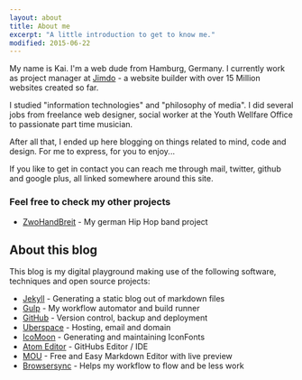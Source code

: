 ```yaml
---
layout: about
title: About me
excerpt: "A little introduction to get to know me."
modified: 2015-06-22
---
```


My name is Kai. I'm a web dude from Hamburg, Germany. I currently work as project manager at [Jimdo](//www.jimdo.com) - a website builder with over 15 Million websites created so far.

I studied "information technologies" and "philosophy of media". I did several jobs from freelance web designer, social worker at the Youth Wellfare Office to passionate part time musician.

After all that, I ended up here blogging on things related to mind, code and design. For me to express, for you to enjoy...

If you like to get in contact you can reach me through mail, twitter, github and google plus, all linked somewhere around this site.

### Feel free to check my other projects

* [ZwoHandBreit](//www.zwohandbreit.de) - My german Hip Hop band project

## About this blog

This blog is my digital playground making use of the following software, techniques and open source projects:

 * [Jekyll](//jekyllrb.com) - Generating a static blog out of markdown files
 * [Gulp](//gulpjs.com/) - My workflow automator and build runner
 * [GitHub](//github.com) - Version control, backup and deployment
 * [Uberspace](//uberspace.de) - Hosting, email and domain
 * [IcoMoon](//icomoon.io) - Generating and maintaining IconFonts
 * [Atom Editor](https://atom.io/) - GitHubs Editor / IDE
 * [MOU](//mouapp.com/) - Free and Easy Markdown Editor with live preview
 * [Browsersync](//www.browsersync.io/) - Helps my workflow to flow and be less work
